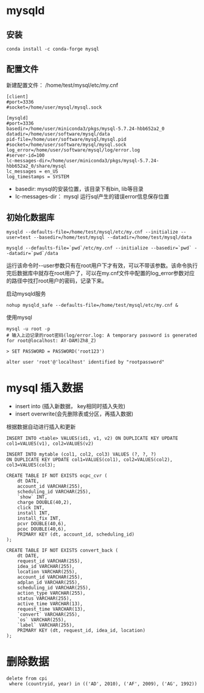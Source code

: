 
# mysqld
## 安装
```
conda install -c conda-forge mysql
```

## 配置文件
新建配置文件： /home/test/mysql/etc/my.cnf
```
[client]
#port=3336
#socket=/home/user/mysql/mysql.sock

[mysqld]
#port=3336
basedir=/home/user/miniconda3/pkgs/mysql-5.7.24-hbb652a2_0
datadir=/home/user/software/mysql/data
pid-file=/home/user/software/mysql/mysql.pid
#socket=/home/user/software/mysql/mysql.sock
log_error=/home/user/software/mysql/log/error.log
#server-id=100
lc-messages-dir=/home/user/miniconda3/pkgs/mysql-5.7.24-hbb652a2_0/share/mysql
lc_messages = en_US
log_timestamps = SYSTEM
```
- basedir: mysql的安装位置，该目录下有bin, lib等目录
- lc-messages-dir： mysql 运行sql产生的错误error信息保存位置

## 初始化数据库
```
mysqld --defaults-file=/home/test/mysql/etc/my.cnf --initialize --user=test --basedir=/home/test/mysql --datadir=/home/test/mysql/data

mysqld --defaults-file=`pwd`/etc/my.cnf --initialize --basedir=`pwd` --datadir=`pwd`/data
```
运行该命令时--user参数只有在root用户下才有效，可以不带该参数。该命令执行完后数据库中就存在root用户了，可以在my.cnf文件中配置的log_error参数对应的路径中找打root用户的密码，记录下来。

启动mysqld服务
```
nohup mysqld_safe --defaults-file=/home/test/mysql/etc/my.cnf &
```

使用mysql
```
mysql -u root -p
# 输入上边记录的root密码(log/error.log: A temporary password is generated for root@localhost: AY-DAM)Zh8_Z)

> SET PASSWORD = PASSWORD('root123')

alter user 'root'@'localhost' identified by "rootpassword"
```


# mysql 插入数据

- insert into (插入新数据， key相同时插入失败)
- insert overwrite(会先删除表或分区，再插入数据)

根据数据自动进行插入和更新
```
INSERT INTO <table> VALUES(id1, v1, v2) ON DUPLICATE KEY UPDATE col1=VALUES(v1), col2=VALUES(v2)
```

```
INSERT INTO mytable (col1, col2, col3) VALUES (?, ?, ?)
ON DUPLICATE KEY UPDATE col1=VALUES(col1), col2=VALUES(col2), col3=VALUES(col3);
```


```
CREATE TABLE IF NOT EXISTS ocpc_cvr (
    dt DATE,
    account_id VARCHAR(255),
    scheduling_id VARCHAR(255),
    `show` INT,
    charge DOUBLE(40,2),
    click INT,
    install INT,
    install_fix INT,
    pcvr DOUBLE(40,6),
    pcoc DOUBLE(40,6),
    PRIMARY KEY (dt, account_id, scheduling_id)
);
```


```
CREATE TABLE IF NOT EXISTS convert_back (
    dt DATE,
    request_id VARCHAR(255),
    idea_id VARCHAR(255),
    location VARCHAR(255),
    account_id VARCHAR(255),
    adplan_id VARCHAR(255),
    scheduling_id VARCHAR(255),
    action_type VARCHAR(255),
    status VARCHAR(255),
    active_time VARCHAR(13),
    request_time VARCHAR(13),
    `convert` VARCHAR(255),
    `os` VARCHAR(255),
    `label` VARCHAR(255),
    PRIMARY KEY (dt, request_id, idea_id, location)
);
```

# 删除数据
```
delete from cpi
 where (countryid, year) in (('AD', 2010), ('AF', 2009), ('AG', 1992))
```
